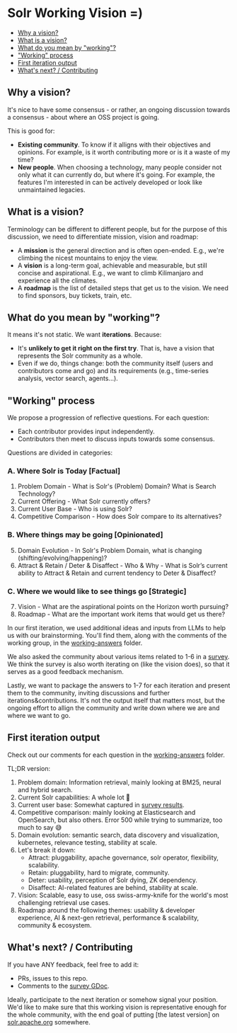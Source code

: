 # Solr Working Vision =)

* [Why a vision?](#why-a-vision)
* [What is a vision?](#what-is-a-vision)
* [What do you mean by "working"?](#what-do-you-mean-by-working)
* ["Working" process](#working-process)
* [First iteration output](#first-iteration-output)
* [What's next? / Contributing](#whats-next--contributing)

## Why a vision?
It's nice to have some consensus - or rather, an ongoing discussion towards a consensus - about where an OSS project is going.

This is good for:
* **Existing community**. To know if it alligns with their objectives and opinions. For example, is it worth contributing more or is it a waste of my time?
* **New people**. When choosing a technology, many people consider not only what it can currently do, but where it's going. For example, the features I'm interested in can be actively developed or look like unmaintained legacies.

## What is a vision?
Terminology can be different to different people, but for the purpose of this discussion, we need to differentiate mission, vision and roadmap:
* A **mission** is the general direction and is often open-ended. E.g., we're climbing the nicest mountains to enjoy the view.
* A **vision** is a long-term goal, achievable and measurable, but still concise and aspirational. E.g., we want to climb Kilimanjaro and experience all the climates.
* A **roadmap** is the list of detailed steps that get us to the vision. We need to find sponsors, buy tickets, train, etc.

## What do you mean by "working"?
It means it's not static. We want **iterations**. Because:
* It's **unlikely to get it right on the first try**. That is, have a vision that represents the Solr community as a whole.
* Even if we do, things change: both the community itself (users and contributors come and go) and its requirements (e.g., time-series analysis, vector search, agents...).

## "Working" process
We propose a progression of reflective questions. For each question:
* Each contributor provides input independently.
* Contributors then meet to discuss inputs towards some consensus.

Questions are divided in categories:

### A. Where Solr is Today [Factual]
1. Problem Domain - What is Solr's (Problem) Domain? What is Search Technology?
2. Current Offering - What Solr currently offers?
3. Current User Base - Who is using Solr?
4. Competitive Comparison - How does Solr compare to its alternatives?
### B. Where things may be going [Opinionated]
5. Domain Evolution - In Solr's Problem Domain, what is changing (shifting/evolving/happening)?
6. Attract & Retain / Deter & Disaffect - Who & Why - What is Solr’s current ability to Attract & Retain and current tendency to Deter & Disaffect?
### C. Where we would like to see things go [Strategic]
7. Vision - What are the aspirational points on the Horizon worth pursuing?
8. Roadmap - What are the important work items that would get us there?

In our first iteration, we used additional ideas and inputs from LLMs to help us with our brainstorming. You'll find them, along with the comments of the working group, in the [working-answers](working-answers) folder.

We also asked the community about various items related to 1-6 in a [survey](https://docs.google.com/document/d/1qK3Zkm_T1c_aewrjL3N1k0EqmvA-gl3CdFcpuB0XT0I/edit). We think the survey is also worth iterating on (like the vision does), so that it serves as a good feedback mechanism.

Lastly, we want to package the answers to 1-7 for each iteration and present them to the community, inviting discussions and further iterations&contributions. It's not the output itself that matters most, but the ongoing effort to allign the community and write down where we are and where we want to go.

## First iteration output
Check out our comments for each question in the [working-answers](working-answers) folder.

TL;DR version:
1. Problem domain: Information retrieval, mainly looking at BM25, neural and hybrid search.
2. Current Solr capabilities: A whole lot 🙂
3. Current user base: Somewhat captured in [survey results](https://docs.google.com/document/d/1qK3Zkm_T1c_aewrjL3N1k0EqmvA-gl3CdFcpuB0XT0I/edit?usp=sharing).
4. Competitive comparison: mainly looking at Elasticsearch and OpenSearch, but also others. Error 500 while trying to summarize, too much to say 😅
5. Domain evolution: semantic search, data discovery and visualization, kubernetes, relevance testing, stability at scale.
6. Let's break it down:
    * Attract: pluggability, apache governance, solr operator, flexibility, scalability.
    * Retain: pluggability, hard to migrate, community.
    * Deter: usability, perception of Solr dying, ZK dependency.
    * Disaffect: AI-related features are behind, stability at scale.
7. Vision: Scalable, easy to use, oss swiss-army-knife for the world's most challenging retrieval use cases.
8. Roadmap around the following themes: usability & developer experience, AI & next-gen retrieval, performance & scalability, community & ecosystem.

## What's next? / Contributing
If you have ANY feedback, feel free to add it:
* PRs, issues to this repo.
* Comments to the [survey GDoc](https://docs.google.com/document/d/1qK3Zkm_T1c_aewrjL3N1k0EqmvA-gl3CdFcpuB0XT0I/edit?usp=sharing).

Ideally, participate to the next iteration or somehow signal your position. We'd like to make sure that this working vision is representative enough for the whole community, with the end goal of putting [the latest version] on [solr.apache.org](https://solr.apache.org/) somewhere.
